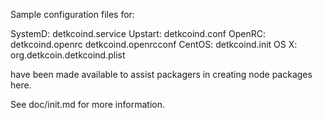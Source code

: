 Sample configuration files for:

SystemD: detkcoind.service
Upstart: detkcoind.conf
OpenRC:  detkcoind.openrc
         detkcoind.openrcconf
CentOS:  detkcoind.init
OS X:    org.detkcoin.detkcoind.plist

have been made available to assist packagers in creating node packages here.

See doc/init.md for more information.
